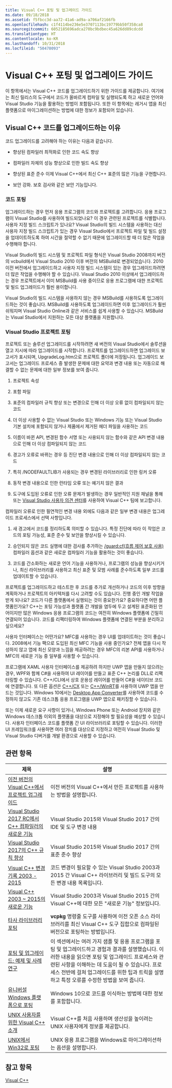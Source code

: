 ```yaml
---
title: Visual C++ 포팅 및 업그레이드 가이드
ms.date: 09/18/2018
ms.assetid: f5fbcc3d-aa72-41a6-ad9a-a706af2166fb
ms.openlocfilehash: c1f4114be236e5e3707113bc19779bb50f358ca8
ms.sourcegitcommit: 6052185696adca270bc9bdbec45a626dd89cdcdd
ms.translationtype: HT
ms.contentlocale: ko-KR
ms.lasthandoff: 10/31/2018
ms.locfileid: "50478093"
---
```

# <a name="visual-c-porting-and-upgrading-guide"></a>Visual C++ 포팅 및 업그레이드 가이드

이 항목에서는 Visual C++ 코드를 업그레이드하기 위한 가이드를 제공합니다. 여기에는 최신 릴리스의 도구에서 코드가 올바르게 컴파일 및 실행되도록 하고 새로운 언어와 Visual Studio 기능을 활용하는 방법이 포함됩니다. 또한 이 항목에는 레거시 앱을 최신 플랫폼으로 마이그레이션하는 방법에 대한 정보가 포함되어 있습니다.

## <a name="reasons-to-upgrade-visual-c-code"></a>Visual C++ 코드를 업그레이드하는 이유

코드 업그레이드를 고려해야 하는 이유는 다음과 같습니다.

- 향상된 컴파일러 최적화로 인한 코드 속도 향상

- 컴파일러 자체의 성능 향상으로 인한 빌드 속도 향상

- 향상된 표준 준수 이제 Visual C++에서 최신 C++ 표준의 많은 기능을 구현합니다.

- 보안 강화. 보호 검사와 같은 보안 기능입니다.

### <a name="porting-your-code"></a>코드 포팅

업그레이드하는 경우 먼저 응용 프로그램의 코드와 프로젝트를 고려합니다. 응용 프로그램이 Visual Studio를 사용하여 빌드되었나요? 이 경우 관련된 프로젝트를 식별합니다.  사용자 지정 빌드 스크립트가 있나요? Visual Studio의 빌드 시스템을 사용하는 대신 사용자 지정 빌드 스크립트가 있는 경우 Visual Studio에서 프로젝트 파일 및 빌드 설정을 업데이트하도록 하여 시간을 절약할 수 없기 때문에 업그레이드할 때 더 많은 작업을 수행해야 합니다.

Visual Studio의 빌드 시스템 및 프로젝트 파일 형식은 Visual Studio 2008까지 버전의 vcbuild에서 Visual Studio 2010 이후 버전의 MSBuild로 변경되었습니다. 2010 이전 버전에서 업그레이드하고 사용자 지정 빌드 시스템이 있는 경우 업그레이드하려면 더 많은 작업을 수행해야 할 수 있습니다. Visual Studio 2010 이상에서 업그레이드하는 경우 프로젝트에서 이미 MSBuild를 사용 중이므로 응용 프로그램에 대한 프로젝트 및 빌드 업그레이드가 훨씬 용이합니다.

Visual Studio의 빌드 시스템을 사용하지 않는 경우 MSBuild를 사용하도록 업그레이드하는 것이 좋습니다. MSBuild를 사용하도록 업그레이드하면 이후 업그레이드가 훨씬 쉬워지며 Visual Studio Online과 같은 서비스를 쉽게 사용할 수 있습니다. MSBuild는 Visual Studio에서 지원하는 모든 대상 플랫폼을 지원합니다.

### <a name="porting-visual-studio-projects"></a>Visual Studio 프로젝트 포팅

프로젝트 또는 솔루션 업그레이드를 시작하려면 새 버전의 Visual Studio에서 솔루션을 열고 지시에 따라 업그레이드를 시작합니다.  프로젝트를 업그레이드하면 업그레이드 보고서가 표시되며, UpgradeLog.htm으로 프로젝트 폴더에 저장됩니다. 업그레이드 보고서는 업그레이드 프로세스 중 발생한 문제에 대한 요약과 변경 내용 또는 자동으로 해결할 수 없는 문제에 대한 일부 정보를 보여 줍니다.

1. 프로젝트 속성

2. 포함 파일

3. 표준의 컴파일러 규칙 향상 또는 변경으로 인해 더 이상 오류 없이 컴파일되지 않는 코드

4. 더 이상 사용할 수 없는 Visual Studio 또는 Windows 기능 또는 Visual Studio 기본 설치에 포함되지 않거나 제품에서 제거된 헤더 파일을 사용하는 코드

5. 이름이 바뀐 API, 변경된 함수 서명 또는 사용되지 않는 함수와 같은 API 변경 내용으로 인해 더 이상 컴파일되지 않는 코드

6. 경고가 오류로 바뀌는 경우 등 진단 변경 내용으로 인해 더 이상 컴파일되지 않는 코드

7. 특히 /NODEFAULTLIB가 사용되는 경우 변경된 라이브러리로 인한 링커 오류

8. 동작 변경 내용으로 인한 런타임 오류 또는 예기치 않은 결과

9. 도구에 도입된 오류로 인한 오류 문제가 발생하는 경우 일반적인 지원 채널을 통해 또는 [Visual Studio 사용자 의견 센터](http://connect.microsoft.com/VisualStudio/Feedback)를 사용하여 Visual C++ 팀에 보고합니다.

컴파일러 오류로 인한 필연적인 변경 내용 외에도 다음과 같은 일부 변경 내용은 업그레이드 프로세스에서 선택 사항입니다.

1. 새 경고에서 코드를 정리하도록 의미할 수 있습니다. 특정 진단에 따라 이 작업은 코드의 포팅 가능성, 표준 준수 및 보안을 향상시킬 수 있습니다.

2. 승인되지 않은 코드 실행에 대한 검사를 추가하는 [/guard:cf(흐름 제어 보호 사용)](../build/reference/guard-enable-control-flow-guard.md) 컴파일러 옵션과 같은 새로운 컴파일러 기능을 활용하는 것이 좋습니다.

3. 코드를 간소화하는 새로운 언어 기능을 사용하거나, 프로그램의 성능을 향상시키거나, 최신 라이브러리를 사용하고 최신 표준 및 모범 사례를 준수하도록 일부 코드를 업데이트할 수 있습니다.

프로젝트를 업그레이드하고 테스트한 후 코드를 추가로 개선하거나 코드의 이후 방향을 계획하거나 프로젝트의 아키텍처를 다시 고려할 수도 있습니다. 진행 중인 개발 작업을 받게 되나요? 코드가 다른 플랫폼에서 실행되는 것이 중요한가요?  중요하다면 어떤 플랫폼인가요?  C++는 포팅 가능성과 플랫폼 간 개발을 염두에 두고 설계된 표준화된 언어이지만 많은 Windows 응용 프로그램의 코드는 여전히 Windows 플랫폼에 긴밀히 연결되어 있습니다. 코드를 리팩터링하여 Windows 플랫폼에 연결된 부분을 분리하고 싶으세요?

사용자 인터페이스는 어떤가요? MFC를 사용하는 경우 UI를 업데이트하는 것이 좋습니다. 2008에서 기능 팩으로 도입된 최신 MFC 기능을 사용 중인가요? 전체 앱을 다시 작성하지 않고 앱에 최신 모양과 느낌을 제공하려는 경우 MFC의 리본 API를 사용하거나 MFC의 새로운 기능 중 일부를 사용할 수 있습니다.

프로그램에 XAML 사용자 인터페이스를 제공하려 하지만 UWP 앱을 만들지 않으려는 경우, WPF와 함께 C#을 사용하여 UI 레이어를 만들고 표준 C++ 논리를 DLL로 리팩터링할 수 있습니다. C++/CLI에서 상호 운용성 레이어를 만들어 C#을 네이티브 코드에 연결합니다. 또 다른 옵션은 [C++/CX](https://msdn.microsoft.com/library/windows/apps/xaml/hh699871.aspx) 또는 [C++/WinRT](https://github.com/microsoft/cppwinrt)를 사용하여 UWP 앱을 만드는 것입니다. Windows 10에서는 [Desktop App Converter](https://msdn.microsoft.com/windows/uwp/porting/desktop-to-uwp-run-desktop-app-converter)를 사용하여 코드를 수정하지 않고도 기존 데스크톱 응용 프로그램을 UWP 앱으로 패키징할 수 있습니다.

또는 이제 새로운 요구 사항이 있거나, Windows Phone 또는 Android 장치와 같은 Windows 데스크톱 이외의 플랫폼을 대상으로 지정해야 할 필요성을 예상할 수 있습니다. 사용자 인터페이스 코드를 플랫폼 간 UI 라이브러리로 포팅할 수 있습니다. 이러한 UI 프레임워크를 사용하면 여러 장치를 대상으로 지정하고 여전히 Visual Studio 및 Visual Studio 디버거를 개발 환경으로 사용할 수 있습니다.

## <a name="related-topics"></a>관련 항목

|제목|설명|
|-----------|-----------------|
|[이전 버전의 Visual C++에서 프로젝트 업그레이드](upgrading-projects-from-earlier-versions-of-visual-cpp.md)|이전 버전의 Visual C++에서 만든 프로젝트를 사용하는 방법을 설명합니다.|
|[Visual Studio 2017 RC에서 C++ 컴파일러의 새로운 기능](../what-s-new-for-visual-cpp-in-visual-studio.md)|Visual Studio 2015와 Visual Studio 2017 간의 IDE 및 도구 변경 내용|
|[Visual Studio 2017의 C++ 규칙 향상](../cpp-conformance-improvements-2017.md)|Visual Studio 2015와 Visual Studio 2017 간의 표준 준수 향상|
|[Visual C++ 변경 기록 2003 - 2015](visual-cpp-change-history-2003-2015.md)|코드 변경이 필요할 수 있는 Visual Studio 2003과 2015 간 Visual C++ 라이브러리 및 빌드 도구의 모든 변경 내용 목록입니다.|
|[Visual C++ 2003 ~ 2015의 새로운 기능](visual-cpp-what-s-new-2003-through-2015.md)|Visual Studio 2003과 Visual Studio 2015 간의 Visual C++에 대한 모든 "새로운 기능" 정보입니다.|
|[타사 라이브러리 포팅](porting-third-party-libraries.md)|**vcpkg** 명령줄 도구를 사용하여 이전 오픈 소스 라이브러리를 최신 Visual C++ 도구 집합으로 컴파일된 버전으로 포팅하는 방법입니다.|
|[포팅 및 업그레이드: 예제 및 사례 연구](porting-and-upgrading-examples-and-case-studies.md)|이 섹션에서는 여러 가지 샘플 및 응용 프로그램을 포팅 및 업그레이드하고 경험과 결과를 설명했습니다. 이러한 내용을 읽으면 포팅 및 업그레이드 프로세스와 관련된 사항을 이해하는 데 도움이 될 수 있습니다. 프로세스 전반에 걸쳐 업그레이드를 위한 팁과 트릭을 설명하고 특정 오류를 수정한 방법을 보여 줍니다.|
|[유니버설 Windows 플랫폼으로 포팅](porting-to-the-universal-windows-platform-cpp.md)|Windows 10으로 코드를 이식하는 방법에 대한 정보를 포함합니다.|
|[UNIX 사용자를 위한 Visual C++ 소개](introduction-to-visual-cpp-for-unix-users.md)|Visual C++를 처음 사용하며 생산성을 높이려는 UNIX 사용자에게 정보를 제공합니다.|
|[UNIX에서 Win32로 포팅](porting-from-unix-to-win32.md)|UNIX 응용 프로그램을 Windows로 마이그레이션하는 옵션을 설명합니다.|

## <a name="see-also"></a>참고 항목

[Visual C++](../visual-cpp-in-visual-studio.md)